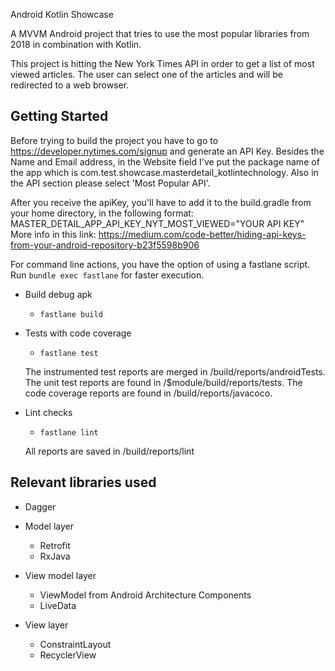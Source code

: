 Android Kotlin Showcase

A MVVM Android project that tries to use the most popular libraries from
2018 in combination with Kotlin.

This project is hitting the New York Times API in order to get a list of
most viewed articles. The user can select one of the articles and will be
redirected to a web browser.

Getting Started
---------------
Before trying to build the project you have to go to https://developer.nytimes.com/signup
and generate an API Key. Besides the Name and Email address, in the Website
field I've put the package name of the app which is com.test.showcase.masterdetail_kotlintechnology.
Also in the API section please select 'Most Popular API'.

After you receive the apiKey, you'll have to add it to the build.gradle
from your home directory, in the following format:
MASTER_DETAIL_APP_API_KEY_NYT_MOST_VIEWED="YOUR API KEY"
More info in this link: https://medium.com/code-better/hiding-api-keys-from-your-android-repository-b23f5598b906


For command line actions, you have the option of using a fastlane script.
Run `bundle exec fastlane` for faster execution.
* Build debug apk
  * `fastlane build`

* Tests with code coverage
  * `fastlane test`

  The instrumented test reports are merged in /build/reports/androidTests.
  The unit test reports are found in /$module/build/reports/tests.
  The code coverage reports are found in /build/reports/javacoco.

* Lint checks
  * `fastlane lint`

  All reports are saved in /build/reports/lint

Relevant libraries used
-----------------------

* Dagger

* Model layer
  * Retrofit
  * RxJava

* View model layer
  * ViewModel from Android Architecture Components
  * LiveData

* View layer
  * ConstraintLayout
  * RecyclerView